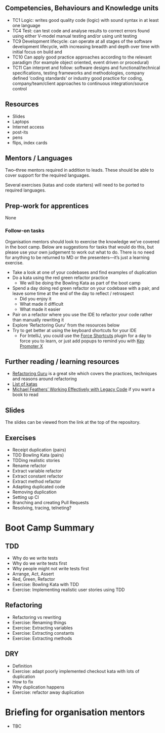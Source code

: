 <!--- ORGANISER THINGS TO CONSIDER 
- Which technical competencies, behaviours and knowledge module topics does the bootcamp cover/meet
- Structuring retros so that they can inform thinking for individual's personal learning records (off the job training record tab in their learning logs)
- Introducing some sort of test or quiz on basic concept learning points from the bootcamp to validate that they have taken stuff in, and provide organisation mentors with results to help them focus follow ups
--->

## Competencies, Behaviours and Knowledge units

* TC1 Logic: writes good quality code (logic) with sound syntax in at least one language 
* TC4 Test: can test code and analyse results to correct errors found using either V-model manual testing and/or using unit testing
* TC9 Development lifecycle: can operate at all stages of the software development lifecycle, with increasing breadth and depth over time with initial focus on build and 
* TC10 Can apply good practice approaches according to the relevant paradigm (for example object oriented, event driven or procedural)
* TC11 Can interpret and follow: software designs and functional/technical specifications, testing frameworks and methodologies, company defined ‘coding standards’ or industry good practice for coding, company/team/client approaches to continuous integration/source control

## Resources 

* Slides
* Laptops
* Internet access
* post-its
* pens
* flips, index cards

## Mentors / Languages
 
Two–three mentors required in addition to leads. These should be able to cover support for the required languages.

Several exercises (katas and code starters) will need to be ported to required languages.

## Prep-work for apprentices

None

### Follow-on tasks

Organisation mentors should look to exercise the knowledge we’ve covered in the boot camp. Below are suggestions for tasks that would do this, but please use your own judgement to work out what to do. There is no need for anything to be returned to MD or the presenters—it’s just a learning exercise.

* Take a look at one of your codebases and find examples of duplication
* Do a kata using the red green refactor practice
  * We will be doing the Bowling Kata as part of the boot camp
* Spend a day doing red green refactor on your codebase with a pair, and leave some time at the end of the day to reflect / retrospect
  * Did you enjoy it
  * What made it difficult
  * What made it easier
* Pair on a refactor where you use the IDE to refactor your code rather than manually rewriting it
* Explore ‘Refactoring Guru’ from the resources below
* Try to get better at using the keyboard shortcuts for your IDE
  * For IntelliJ, you could use the [Force Shortcuts](https://plugins.jetbrains.com/plugin/8357-force-shortcuts) plugin for a day to force you to learn, or just add popups to remind you with [Key Promoter X](https://plugins.jetbrains.com/plugin/9792-key-promoter-x)

## Further reading / learning resources

<!--- For end of boot camp: Signposting for apprentices self study, further learning, online resources, practice etc. --->

* [Refactoring Guru](https://refactoring.guru/) is a great site which covers the practices, techniques and reasons around refactoring
* [List of katas](http://codingdojo.org/kata/)
* [Michael Feathers’ Working Effectively with Legacy Code](https://www.amazon.co.uk/Working-Effectively-Legacy-Michael-Feathers/dp/0131177052) if you want a book to read
 
## Slides

The slides can be viewed from the link at the top of the repository.

## Exercises

* Receipt duplication (pairs)
* TDD Bowling Kata (pairs)
* TDDing realistic stories
* Rename refactor
* Extract variable refactor
* Extract constant refactor
* Extract method refactor
* Adapting duplicated code
* Removing duplication
* Setting up CI
* Branching and creating Pull Requests
* Resolving, tracing, telneting?

# Boot Camp Summary

## TDD

* Why do we write tests
* Why do we write tests first
* Why people might not write tests first
* Arrange, Act, Assert
* Red, Green, Refactor
* Exercise: Bowling Kata with TDD
* Exercise: Implementing realistic user stories using TDD

## Refactoring

* Refactoring vs rewriting
* Exercise: Renaming things
* Exercise: Extracting variables
* Exercise: Extracting constants
* Exercise: Extracting methods

## DRY

* Definition
* Exercise: adapt poorly implemented checkout kata with lots of duplication
* How to fix
* Why duplication happens
* Exercise: refactor away duplication

<!--- 

## Continuous Integration

* What is CI
* Why is CI important
* Demo of how CI can be applied to a project (Travis or similar against public repo)
* CI practical—setting up Travis or similar on own repo?

## More on source control

* Branching
* Pull requests
* Trunk vs branch development

# How the internet works

* Hostnames, IP, DNS
* Networking
* Physical infrastructure
* HTTP

--->

# Briefing for organisation mentors

* TBC
